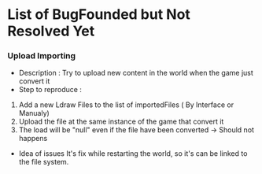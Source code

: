 # List of BugFounded but Not Resolved Yet

### Upload Importing 
- Description : Try to upload new content in the world when the game just convert it 
- Step to reproduce :
1. Add a new Ldraw Files to the list of importedFiles ( By Interface or Manualy)
2. Upload the file at the same instance of the game that convert it
3. The load will be "null" even if the file have been converted -> Should not happens
- Idea of issues It's fix while restarting the world, so it's can be linked to the file system.